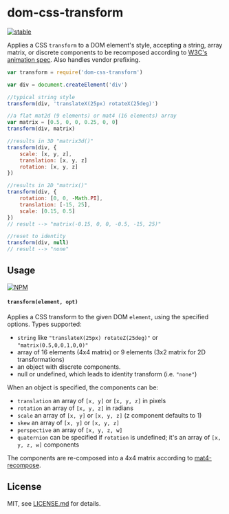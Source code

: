 # dom-css-transform

[![stable](http://badges.github.io/stability-badges/dist/stable.svg)](http://github.com/badges/stability-badges)

Applies a CSS `transform` to a DOM element's style, accepting a string, array matrix, or discrete components to be recomposed according to [W3C's animation spec](http://www.w3.org/TR/css3-transforms/#recomposing-to-a-3d-matrix). Also handles vendor prefixing. 

```js
var transform = require('dom-css-transform')

var div = document.createElement('div')

//typical string style
transform(div, 'translateX(25px) rotateX(25deg)')

//a flat mat2d (9 elements) or mat4 (16 elements) array
var matrix = [0.5, 0, 0, 0.25, 0, 0]
transform(div, matrix)

//results in 3D "matrix3d()"
transform(div, {
    scale: [x, y, z],
    translation: [x, y, z] 
    rotation: [x, y, z]
})

//results in 2D "matrix()"
transform(div, {
    rotation: [0, 0, -Math.PI],
    translation: [-15, 25],
    scale: [0.15, 0.5]
})
// result --> "matrix(-0.15, 0, 0, -0.5, -15, 25)"

//reset to identity
transform(div, null)
// result --> "none"
```

## Usage

[![NPM](https://nodei.co/npm/dom-css-transform.png)](https://www.npmjs.com/package/dom-css-transform)

#### `transform(element, opt)`

Applies a CSS transform to the given DOM `element`, using the specified options. Types supported:

- `string` like `"translateX(25px) rotateZ(25deg)"` or `"matrix(0.5,0,0,1,0,0)"`
- array of 16 elements (4x4 matrix) or 9 elements (3x2 matrix for 2D transformations)
- an object with discrete components.
- null or undefined, which leads to identity transform (i.e. `"none"`)

When an object is specified, the components can be:

- `translation` an array of `[x, y]` or `[x, y, z]` in pixels
- `rotation` an array of `[x, y, z]` in radians
- `scale` an array of `[x, y]` or `[x, y, z]` (z component defaults to 1)
- `skew` an array of `[x, y]` or `[x, y, z]`
- `perspective` an array of `[x, y, z, w]`
- `quaternion` can be specified if `rotation` is undefined; it's an array of `[x, y, z, w]` components

The components are re-composed into a 4x4 matrix according to [mat4-recompose](https://www.npmjs.com/package/mat4-recompose).

## License

MIT, see [LICENSE.md](http://github.com/mattdesl/dom-css-transform/blob/master/LICENSE.md) for details.
